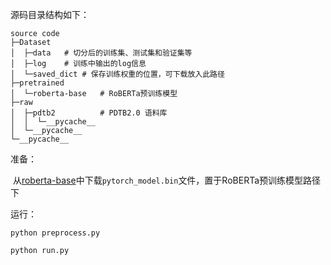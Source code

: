 源码目录结构如下：

```
source code
├─Dataset
│  ├─data	# 切分后的训练集、测试集和验证集等
│  ├─log	# 训练中输出的log信息
│  └─saved_dict	# 保存训练权重的位置，可下载放入此路径
├─pretrained
│  └─roberta-base	# RoBERTa预训练模型
├─raw
│  ├─pdtb2			# PDTB2.0 语料库
│  │  └─__pycache__
│  └─__pycache__
└─__pycache__
```



准备：

​	从[roberta-base](https://huggingface.co/roberta-base/tree/main)中下载`pytorch_model.bin`文件，置于RoBERTa预训练模型路径下

运行：

```shell
python preprocess.py
```

```shell
python run.py
```

